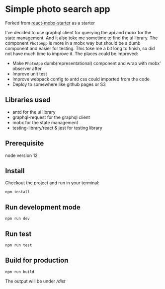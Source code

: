 # Simple photo search app

Forked from [react-mobx-starter](https://github.com/danielbischoff/react-mobx-starter) as a starter

I've decided to use graphql client for querying the api and mobx for the state management. And it also toke me sometime to find the ui library. The component `PhotoApp` is more in a mobx way but should be a dumb component and easier for testing. This toke me a bit long to finish, so did not have much time to improve it. The places could be improved:
- Make `PhotoApp` dumb(representational) component and wrap with mobx' observer after
- Improve unit test
- Improve webpack config to antd css could imported from the code
- Deploy to somewhere like github pages or S3

## Libraries used

- antd for the ui library
- graphql-request for the graphql client
- mobx for the state management
- testing-library/react & jest for testing library

## Prerequisite

node version 12

## Install

Checkout the project and run in your terminal:

```
npm install
```

## Run development mode

```
npm run dev
```

## Run test

```
npm run test
```

## Build for production

```
npm run build
```

The output will be under _/dist_

